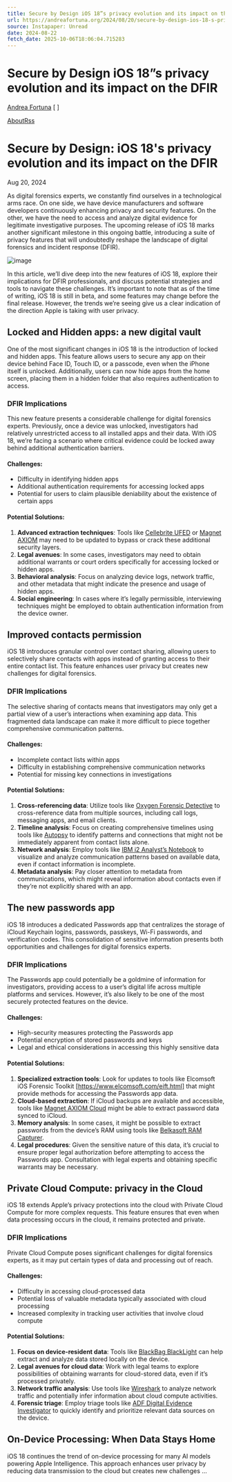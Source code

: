 ```yaml
---
title: Secure by Design iOS 18”s privacy evolution and its impact on the DFIR
url: https://andreafortuna.org/2024/08/20/secure-by-design-ios-18-s-privacy-evolution-and-its-impact-on-the-dfir.html
source: Instapaper: Unread
date: 2024-08-22
fetch_date: 2025-10-06T18:06:04.715283
---
```


# Secure by Design iOS 18”s privacy evolution and its impact on the DFIR

[Andrea Fortuna](/)
[ ]

[About](/about/)[Rss](/feed.xml)

# Secure by Design: iOS 18's privacy evolution and its impact on the DFIR

Aug 20, 2024

As digital forensics experts, we constantly find ourselves in a technological arms race. On one side, we have device manufacturers and software developers continuously enhancing privacy and security features. On the other, we have the need to access and analyze digital evidence for legitimate investigative purposes. The upcoming release of iOS 18 marks another significant milestone in this ongoing battle, introducing a suite of privacy features that will undoubtedly reshape the landscape of digital forensics and incident response (DFIR).

![image](https://github.com/user-attachments/assets/95f5dfe7-38ba-43f7-84c6-1595f593f8ef)

In this article, we’ll dive deep into the new features of iOS 18, explore their implications for DFIR professionals, and discuss potential strategies and tools to navigate these challenges. It’s important to note that as of the time of writing, iOS 18 is still in beta, and some features may change before the final release. However, the trends we’re seeing give us a clear indication of the direction Apple is taking with user privacy.

## Locked and Hidden apps: a new digital vault

One of the most significant changes in iOS 18 is the introduction of locked and hidden apps. This feature allows users to secure any app on their device behind Face ID, Touch ID, or a passcode, even when the iPhone itself is unlocked. Additionally, users can now hide apps from the home screen, placing them in a hidden folder that also requires authentication to access.

### DFIR Implications

This new feature presents a considerable challenge for digital forensics experts. Previously, once a device was unlocked, investigators had relatively unrestricted access to all installed apps and their data. With iOS 18, we’re facing a scenario where critical evidence could be locked away behind additional authentication barriers.

#### Challenges:

* Difficulty in identifying hidden apps
* Additional authentication requirements for accessing locked apps
* Potential for users to claim plausible deniability about the existence of certain apps

#### Potential Solutions:

1. **Advanced extraction techniques**: Tools like [Cellebrite UFED](https://www.cellebrite.com/en/ufed/) or [Magnet AXIOM](https://www.magnetforensics.com/products/magnet-axiom/) may need to be updated to bypass or crack these additional security layers.
2. **Legal avenues**: In some cases, investigators may need to obtain additional warrants or court orders specifically for accessing locked or hidden apps.
3. **Behavioral analysis**: Focus on analyzing device logs, network traffic, and other metadata that might indicate the presence and usage of hidden apps.
4. **Social engineering**: In cases where it’s legally permissible, interviewing techniques might be employed to obtain authentication information from the device owner.

## Improved contacts permission

iOS 18 introduces granular control over contact sharing, allowing users to selectively share contacts with apps instead of granting access to their entire contact list. This feature enhances user privacy but creates new challenges for digital forensics.

### DFIR Implications

The selective sharing of contacts means that investigators may only get a partial view of a user’s interactions when examining app data. This fragmented data landscape can make it more difficult to piece together comprehensive communication patterns.

#### Challenges:

* Incomplete contact lists within apps
* Difficulty in establishing comprehensive communication networks
* Potential for missing key connections in investigations

#### Potential Solutions:

1. **Cross-referencing data**: Utilize tools like [Oxygen Forensic Detective](https://www.oxygen-forensic.com/en/products/oxygen-forensic-detective) to cross-reference data from multiple sources, including call logs, messaging apps, and email clients.
2. **Timeline analysis**: Focus on creating comprehensive timelines using tools like [Autopsy](https://www.autopsy.com/) to identify patterns and connections that might not be immediately apparent from contact lists alone.
3. **Network analysis**: Employ tools like [IBM i2 Analyst’s Notebook](https://www.ibm.com/products/i2-analysts-notebook) to visualize and analyze communication patterns based on available data, even if contact information is incomplete.
4. **Metadata analysis**: Pay closer attention to metadata from communications, which might reveal information about contacts even if they’re not explicitly shared with an app.

## The new passwords app

iOS 18 introduces a dedicated Passwords app that centralizes the storage of iCloud Keychain logins, passwords, passkeys, Wi-Fi passwords, and verification codes. This consolidation of sensitive information presents both opportunities and challenges for digital forensics experts.

### DFIR Implications

The Passwords app could potentially be a goldmine of information for investigators, providing access to a user’s digital life across multiple platforms and services. However, it’s also likely to be one of the most securely protected features on the device.

#### Challenges:

* High-security measures protecting the Passwords app
* Potential encryption of stored passwords and keys
* Legal and ethical considerations in accessing this highly sensitive data

#### Potential Solutions:

1. **Specialized extraction tools**: Look for updates to tools like Elcomsoft iOS Forensic Toolkit [https://www.elcomsoft.com/eift.html] that might provide methods for accessing the Passwords app data.
2. **Cloud-based extraction**: If iCloud backups are available and accessible, tools like [Magnet AXIOM Cloud](https://www.magnetforensics.com/products/magnet-axiom-cyber/) might be able to extract password data synced to iCloud.
3. **Memory analysis**: In some cases, it might be possible to extract passwords from the device’s RAM using tools like [Belkasoft RAM Capturer](https://belkasoft.com/ram-capturer).
4. **Legal procedures**: Given the sensitive nature of this data, it’s crucial to ensure proper legal authorization before attempting to access the Passwords app. Consultation with legal experts and obtaining specific warrants may be necessary.

## Private Cloud Compute: privacy in the Cloud

iOS 18 extends Apple’s privacy protections into the cloud with Private Cloud Compute for more complex requests. This feature ensures that even when data processing occurs in the cloud, it remains protected and private.

### DFIR Implications

Private Cloud Compute poses significant challenges for digital forensics experts, as it may put certain types of data and processing out of reach.

#### Challenges:

* Difficulty in accessing cloud-processed data
* Potential loss of valuable metadata typically associated with cloud processing
* Increased complexity in tracking user activities that involve cloud compute

#### Potential Solutions:

1. **Focus on device-resident data**: Tools like [BlackBag BlackLight](https://www.blackbagtech.com/blacklight/) can help extract and analyze data stored locally on the device.
2. **Legal avenues for cloud data**: Work with legal teams to explore possibilities of obtaining warrants for cloud-stored data, even if it’s processed privately.
3. **Network traffic analysis**: Use tools like [Wireshark](https://www.wireshark.org/) to analyze network traffic and potentially infer information about cloud compute activities.
4. **Forensic triage**: Employ triage tools like [ADF Digital Evidence Investigator](https://www.adfsolutions.com/digital-evidence-investigator) to quickly identify and prioritize relevant data sources on the device.

## On-Device Processing: When Data Stays Home

iOS 18 continues the trend of on-device processing for many AI models powering Apple Intelligence. This approach enhances user privacy by reducing data transmission to the cloud but creates new challenges ...